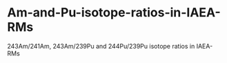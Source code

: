 # Am-and-Pu-isotope-ratios-in-IAEA-RMs
243Am/241Am, 243Am/239Pu and 244Pu/239Pu isotope ratios in IAEA-RMs
